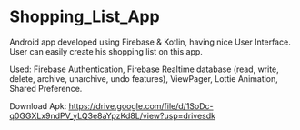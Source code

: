 # Shopping_List_App
Android app developed using Firebase & Kotlin, having nice User Interface. User can easily create his shopping list on this app.

Used: Firebase Authentication, Firebase Realtime database (read, write, delete, archive, unarchive, undo features), ViewPager, Lottie Animation, Shared Preference.

Download Apk:  https://drive.google.com/file/d/1SoDc-q0GGXLx9ndPV_yLQ3e8aYpzKd8L/view?usp=drivesdk
